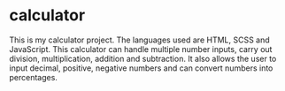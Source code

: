 # calculator
This is my calculator project. The languages used are HTML, SCSS and JavaScript.
This calculator can handle multiple number inputs, carry out division, multiplication, addition and subtraction.
It also allows the user to input decimal, positive, negative numbers and can convert numbers into percentages.
